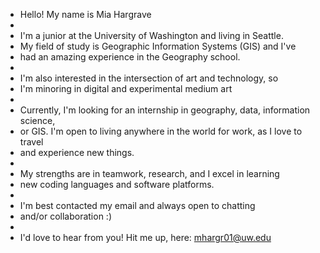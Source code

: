 - Hello! My name is Mia Hargrave
-
- I'm a junior at the University of Washington and living in Seattle.
- My field of study is Geographic Information Systems (GIS) and I've
- had an amazing experience in the Geography school.
-
- I'm also interested in the intersection of art and technology, so 
- I'm minoring in digital and experimental medium art
-
- Currently, I'm looking for an internship in geography, data, information science,
- or GIS. I'm open to living anywhere in the world for work, as I love to travel
- and experience new things.
-
- My strengths are in teamwork, research, and I excel in learning
- new coding languages and software platforms.
-
- I'm best contacted my email and always open to chatting
- and/or collaboration :)
-
- I'd love to hear from you! Hit me up, here: mhargr01@uw.edu
